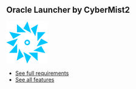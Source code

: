 ## Oracle Launcher by CyberMist2

![Oracle Logo](/github_res/oracle_logo_110x110.png)

- [See full requirements](https://github.com/Oracle-Launcher/Oracle-Launcher/discussions/13)
- [See all features](https://github.com/Oracle-Launcher/Oracle-Launcher/discussions/13)
